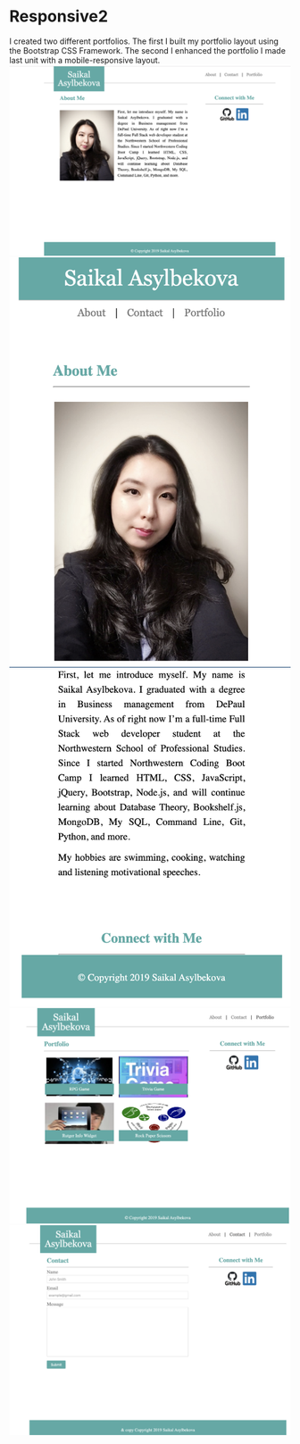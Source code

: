 # Responsive2
I created two different portfolios. The first I built my portfolio layout using the Bootstrap CSS Framework. The second I enhanced
the portfolio I made last unit with a mobile-responsive layout.
![Saikal Main Page](/assets/images/main.png)
![Saikal mobile page ](/assets/images/mobile.png)
![Saikal mobile 2nd page](/assets/images/mobile1.png)
![Saikal portfolio Page](/assets/images/portfolio.png)
![Contact Saikal](/assets/images/contact.png)